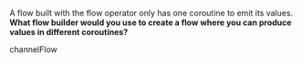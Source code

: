 A flow built with the flow operator only has one coroutine to emit its values. **What flow builder would you use to create a flow where you can produce values in different coroutines?**

<div class="hint">
  channelFlow
</div>
